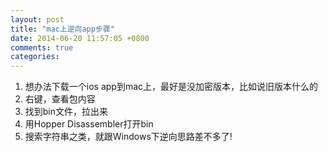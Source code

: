```yaml
---
layout: post
title: "mac上逆向app步骤"
date: 2014-06-20 11:57:05 +0800
comments: true
categories:  
---
```


1. 想办法下载一个ios app到mac上，最好是没加密版本，比如说旧版本什么的  
2. 右键，查看包内容  
3. 找到bin文件，拉出来  
4. 用Hopper Disassembler打开bin 
5. 搜索字符串之类，就跟Windows下逆向思路差不多了!
